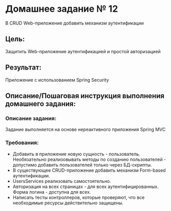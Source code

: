 # Домашнее задание № 12
В CRUD Web-приложение добавить механизм аутентификации

## Цель:
Защитить Web-приложение аутентификацией и простой авторизацией

## Результат: 
Приложение с использованием Spring Security

## Описание/Пошаговая инструкция выполнения домашнего задания:

### Описание задания:
Задание выполняется на основе нереактивного приложения Spring MVC

### Требования:
* Добавить в приложение новую сущность - пользователь. Необязательно реализовывать методы по созданию пользователей - допустимо 
добавить пользователей только через БД-скрипты.
* В существующее CRUD-приложение добавить механизм Form-based аутентификации.
* UsersServices реализовать самостоятельно.
* Авторизация на всех страницах - для всех аутентифицированных. Форма логина - доступна для всех.
* Написать тесты контроллеров, которые проверяют, что все необходимые ресурсы действительно защищены.